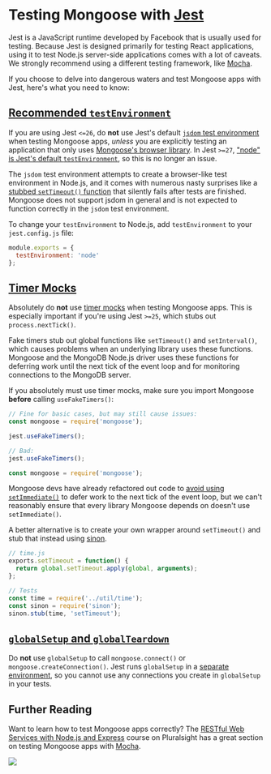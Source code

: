 # Testing Mongoose with [Jest](https://www.npmjs.com/package/jest)

Jest is a JavaScript runtime developed by Facebook that is usually used for testing.
Because Jest is designed primarily for testing React applications, using it to test Node.js server-side applications comes with a lot of caveats.
We strongly recommend using a different testing framework, like [Mocha](https://mochajs.org/).

If you choose to delve into dangerous waters and test Mongoose apps with Jest, here's what you need to know:

<h2 id="recommended-testenvironment"><a href="#recommended-testenvironment">Recommended <code>testEnvironment</code></a></h2>

If you are using Jest `<=26`, do **not** use Jest's default [`jsdom` test environment](https://jestjs.io/docs/en/configuration.html#testenvironment-string) when testing Mongoose apps, _unless_ you are explicitly testing an application that only uses [Mongoose's browser library](https://mongoosejs.com/docs/browser.html). In Jest `>=27`, ["node" is Jest's default `testEnvironment`](https://jestjs.io/ro/blog/2021/05/25/jest-27#flipping-defaults), so this is no longer an issue.

The `jsdom` test environment attempts to create a browser-like test
environment in Node.js, and it comes with numerous nasty surprises like a
[stubbed `setTimeout()` function](https://github.com/jsdom/jsdom/commit/3f306bea5362aceb2a219a2e98ff96a7464d2f19#commitcomment-31316213)
that silently fails after tests are finished. Mongoose does not support jsdom
in general and is not expected to function correctly in the `jsdom` test
environment.

To change your `testEnvironment` to Node.js, add `testEnvironment` to your
`jest.config.js` file:

```javascript
module.exports = {
  testEnvironment: 'node'
};
```

<h2 id="timer-mocks"><a href="#timer-mocks">Timer Mocks</a></h2>

Absolutely do **not** use [timer mocks](https://jestjs.io/docs/en/timer-mocks.html) when testing Mongoose apps.
This is especially important if you're using Jest `>=25`, which stubs out `process.nextTick()`.

Fake timers stub out global functions like `setTimeout()` and `setInterval()`, which causes problems when an underlying library uses these functions.
Mongoose and the MongoDB Node.js driver uses these functions for deferring work until the next tick of the event loop and for monitoring connections to the MongoDB server.

If you absolutely must use timer mocks, make sure you import Mongoose **before** calling `useFakeTimers()`:

```javascript
// Fine for basic cases, but may still cause issues:
const mongoose = require('mongoose');

jest.useFakeTimers();

// Bad:
jest.useFakeTimers();

const mongoose = require('mongoose');
```

Mongoose devs have already refactored out code to [avoid using `setImmediate()`](https://github.com/Automattic/mongoose/issues/6074) to defer work to the next tick of the event loop, but we can't reasonably ensure that every library Mongoose depends on doesn't use `setImmediate()`.

A better alternative is to create your own wrapper around `setTimeout()` and
stub that instead using [sinon](http://npmjs.com/package/sinon).

```javascript
// time.js
exports.setTimeout = function() {
  return global.setTimeout.apply(global, arguments);
};

// Tests
const time = require('../util/time');
const sinon = require('sinon');
sinon.stub(time, 'setTimeout');
```

<h2 id="globalsetup-and-globalteardown"><a href="#globalsetup-and-globalteardown"><code>globalSetup</code> and <code>globalTeardown</code></a></h2>

Do **not** use `globalSetup` to call `mongoose.connect()` or
`mongoose.createConnection()`. Jest runs `globalSetup` in
a [separate environment](https://github.com/facebook/jest/issues/7184),
so you cannot use any connections you create in `globalSetup`
in your tests.

## Further Reading

Want to learn how to test Mongoose apps correctly? The
[RESTful Web Services with Node.js and Express](https://pluralsight.pxf.io/c/1321469/424552/7490?u=https%3A%2F%2Fapp.pluralsight.com%2Flibrary%2Fcourses%2Fnode-js-express-rest-web-services%2Ftable-of-contents)
course on Pluralsight has a great section on testing Mongoose apps with [Mocha](http://npmjs.com/package/mocha).

<a href="https://pluralsight.pxf.io/c/1321469/424552/7490?u=https%3A%2F%2Fapp.pluralsight.com%2Flibrary%2Fcourses%2Fnode-js-express-rest-web-services%2Ftable-of-contents">
  <img src="https://i.imgur.com/KouuaAZ.png">
</a>
